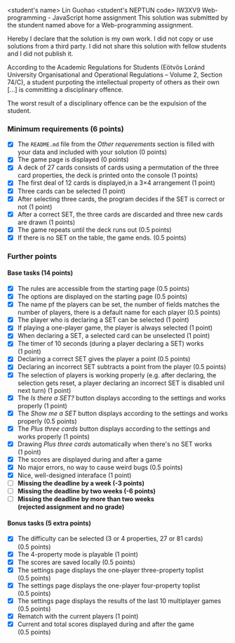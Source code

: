 <student's name> Lin Guohao
<student's NEPTUN code> IW3XV9
Web-programming - JavaScript home assignment
This solution was submitted by the stundent named above for a Web-programming assignment.

Hereby I declare that the solution is my own work. I did not copy or use solutions from a third party. I did not share this solution with fellow students and I did not publish it. 

According to the Academic Regulations for Students (Eötvös Loránd University Organisational and Operational Regulations – Volume 2, Section 74/C), a student purpoting the intellectual property of others as their own [...] is committing a disciplinary offence.

The worst result of a disciplinary offence can be the expulsion of the student.

### Minimum requirements (6 points)
- [x] The `README.md` file from the *Other requerements* section is filled with your data and included with your solution (0&nbsp;points)
- [x] The game page is displayed (0&nbsp;points)
- [X] A deck of 27 cards consists of cards using a permutation of the three card properties, the deck is printed onto the console (1&nbsp;points)
- [X] The first deal of 12 cards is displayed,in a 3×4 arrangement (1&nbsp;point)
- [X] Three cards can be selected (1&nbsp;point)
- [X] After selecting three cards, the program decides if the SET is correct or not (1&nbsp;point)
- [X] After a correct SET, the three cards are discarded and three new cards are drawn (1&nbsp;points)
- [X] The game repeats until the deck runs out (0.5&nbsp;points)
- [X] If there is no SET on the table, the game ends. (0.5&nbsp;points)

### Further points
#### Base tasks (14 points)
- [X] The rules are accessible from the starting page (0.5&nbsp;points)
- [X] The options are displayed on the starting page (0.5&nbsp;points)
- [X] The name pf the players can be set, the number of fields matches the number of players, there is a default name for each player (0.5&nbsp;points)
- [X] The player who is declaring a SET can be selected (1&nbsp;point)
- [X] If playing a one-player game, the player is always selected (1&nbsp;point)
- [X] When declaring a SET, a selected card can be unselected (1&nbsp;point)
- [X] The timer of 10 seconds (during a player declaring a SET) works (1&nbsp;point)
- [X] Declaring a correct SET gives the player a point (0.5&nbsp;points) 
- [X] Declaring an incorrect SET subtracts a point from the player (0.5&nbsp;points)
- [X] The selection of players is working properly (e.g. after declaring, the selection gets reset, a player declaring an incorrect SET is disabled unil next turn) (1&nbsp;point)
- [X] The *Is there a SET?* button displays according to the settings and works properly (1&nbsp;point)
- [X] The *Show me a SET* button displays according to the settings and works properly (0.5&nbsp;points)
- [X] The *Plus three cards* button displays according to the settings and works properly (1&nbsp;points)
- [X] Drawing *Plus three cards* automatically when there's no SET works (1&nbsp;point)
- [X] The scores are displayed during and after a game
- [X] No major errors, no way to cause weird bugs (0.5&nbsp;points)
- [X] Nice, well-designed interaface (1&nbsp;point)
- [ ] **Missing the deadline by a week (-3&nbsp;points)**
- [ ] **Missing the deadline by two weeks (-6&nbsp;points)**
- [ ] **Missing the deadline by more than two weeks (rejected&nbsp;assignment&nbsp;and&nbsp;no&nbsp;grade)**

#### Bonus tasks (5 extra points)
- [X] The difficulty can be selected (3 or 4 properties, 27 or 81 cards) (0.5&nbsp;points)
- [X] The 4-property mode is playable (1&nbsp;point)
- [X] The scores are saved locally (0.5&nbsp;points)
- [X] The settings page displays the one-player three-property toplist (0.5&nbsp;points)
- [X] The settings page displays the one-player four-property toplist (0.5&nbsp;points)
- [X] The settings page displays the results of the last 10 multiplayer games (0.5&nbsp;points)
- [X] Rematch with the current players (1&nbsp;point)
- [X] Current and total scores displayed during and after the game (0.5&nbsp;points)